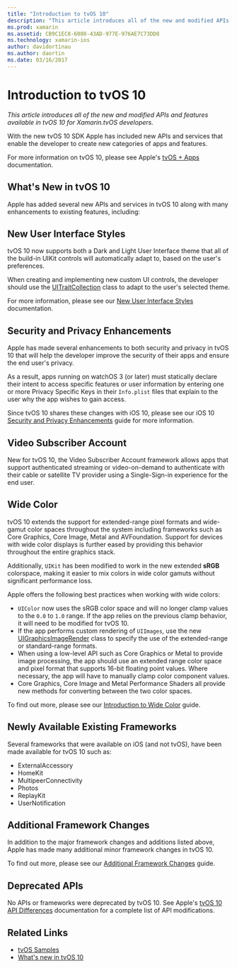 ```yaml
---
title: "Introduction to tvOS 10"
description: "This article introduces all of the new and modified APIs and features available in tvOS 10 for Xamarin.tvOS developers."
ms.prod: xamarin
ms.assetid: CB9C1EC8-6008-43AD-977E-976AE7C73DD8
ms.technology: xamarin-ios
author: davidortinau
ms.author: daortin
ms.date: 03/16/2017
---
```


# Introduction to tvOS 10

_This article introduces all of the new and modified APIs and features available in tvOS 10 for Xamarin.tvOS developers._

With the new tvOS 10 SDK Apple has included new APIs and services that enable the developer to create new categories of apps and features. 

For more information on tvOS 10, please see Apple's [tvOS + Apps](https://developer.apple.com/tvos/) documentation.

## What's New in tvOS 10

Apple has added several new APIs and services in tvOS 10 along with many enhancements to existing features, including:

## New User Interface Styles

tvOS 10 now supports both a Dark and Light User Interface theme that all of the build-in UIKit controls will automatically adapt to, based on the user's preferences.

When creating and implementing new custom UI controls, the developer should use the [UITraitCollection](https://developer.apple.com/reference/uikit/uitraitcollection) class to adapt to the user's selected theme.

For more information, please see our [New User Interface Styles](~/ios/tvos/platform/user-interface-styles.md) documentation.

## Security and Privacy Enhancements

Apple has made several enhancements to both security and privacy in tvOS 10 that will help the developer improve the security of their apps and ensure the end user's privacy.

As a result, apps running on watchOS 3 (or later) must statically declare their intent to access specific features or user information by entering one or more Privacy Specific Keys in their `Info.plist` files that explain to the user why the app wishes to gain access.

Since tvOS 10 shares these changes with iOS 10, please see our iOS 10 [Security and Privacy Enhancements](~/ios/app-fundamentals/security-privacy.md) guide for more information.

## Video Subscriber Account

New for tvOS 10, the Video Subscriber Account framework allows apps that support authenticated streaming or video-on-demand to authenticate with their cable or satellite TV provider using a Single-Sign-in experience for the end user.

<!--To find out more, please see our [Video Subscriber Account](~/ios/platform-features/introduction-to-ios10/video-subscriber-account/) guide.-->

## Wide Color

tvOS 10 extends the support for extended-range pixel formats and wide-gamut color spaces throughout the system including frameworks such as Core Graphics, Core Image, Metal and AVFoundation. Support for devices with wide color displays is further eased by providing this behavior throughout the entire graphics stack.

Additionally, `UIKit` has been modified to work in the new extended **sRGB** colorspace, making it easier to mix colors in wide color gamuts without significant performance loss.

Apple offers the following best practices when working with wide colors:

- `UIColor` now uses the sRGB color space and will no longer clamp values to the `0.0` to `1.0` range. If the app relies on the previous clamp behavior, it will need to be modified for tvOS 10.
- If the app performs custom rendering of `UIImages`, use the new [UIGraphicsImageRender](https://developer.apple.com/reference/uikit/uigraphicsimagerenderer) class to specify the use of the extended-range or standard-range formats.
- When using a low-level API such as Core Graphics or Metal to provide image processing, the app should use an extended range color space and pixel format that supports 16-bit floating point values. Where necessary, the app will have to manually clamp color component values.
- Core Graphics, Core Image and Metal Performance Shaders all provide new methods for converting between the two color spaces.

To find out more, please see our [Introduction to Wide Color](~/ios/platform/wide-color.md) guide.

## Newly Available Existing Frameworks

Several frameworks that were available on iOS (and not tvOS), have been made available for tvOS 10 such as:

- ExternalAccessory
- HomeKit
- MultipeerConnectivity
- Photos
- ReplayKit
- UserNotification

## Additional Framework Changes

In addition to the major framework changes and additions listed above, Apple has made many additional minor framework changes in tvOS 10.

To find out more, please see our [Additional Framework Changes](~/ios/tvos/platform/introduction-to-tvos10/additional-framework-changes.md) guide.

## Deprecated APIs

No APIs or frameworks were deprecated by tvOS 10. See Apple's [tvOS 10 API Differences](https://developer.apple.com/library/prerelease/content/releasenotes/General/tvOS10APIDiffs/index.html) documentation for a complete list of API modifications.

## Related Links

- [tvOS Samples](/samples/browse/?products=xamarin&term=Xamarin.iOS%2btvOS)
- [What's new in tvOS 10](https://developer.apple.com/library/prerelease/content/releasenotes/General/WhatsNewinTVOS/Articles/tvOS10.html#//apple_ref/doc/uid/TP40017259-SW1)